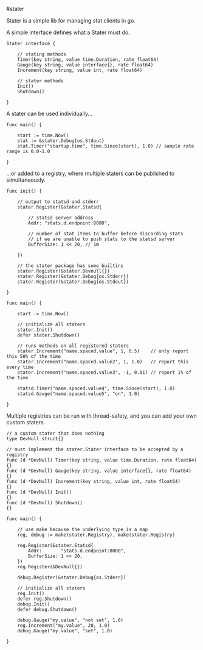 #stater

Stater is a simple lib for managing stat clients in go.

A simple interface defines what a Stater must do.

	Stater interface {

		// stating methods
		Timer(key string, value time.Duration, rate float64)
		Gauge(key string, value interface{}, rate float64)
		Increment(key string, value int, rate float64)

		// stater methods
		Init()
		Shutdown()

	}


A stater can be used individually...

	func main() {

		start := time.Now()
		stat := &stater.Debug{os.Stdout}
		stat.Timer("startup.time", time.Since(start), 1.0) // sample rate range is 0.0-1.0

	}


…or added to a registry, where multiple staters can be published to simultaneously.


	func init() {

		// output to statsd and stderr
		stater.Register(&stater.Statsd{

			// statsd server address
			Addr: "stats.d.endpoint:8080",

			// number of stat items to buffer before discarding stats
			// if we are unable to push stats to the statsd server
			BufferSize: 1 << 20, // 1m

		})

		// the stater package has some builtins
		stater.Register(&stater.Devnull{})
		stater.Register(&stater.Debug{os.Stderr})
		stater.Register(&stater.Debug{os.Stdout})

	}

	func main() {

		start := time.Now()

		// initialize all staters
		stater.Init()
		defer stater.Shutdown()

		// runs methods on all registered staters
		stater.Increment("name.spaced.value", 1, 0.5)    // only report this 50% of the time
		stater.Increment("name.spaced.value2", 1, 1.0)   // report this every time
		stater.Increment("name.spaced.value3", -1, 0.01) // report 1% of the time

		statsd.Timer("name.spaced.value4", time.Since(start), 1.0)
		statsd.Gauge("name.spaced.value5", "on", 1.0)

	}


Multiple registries can be run with thread-safety, and you can add your own custom staters.

	// a custom stater that does nothing
	type DevNull struct{}

	// must implement the stater.Stater interface to be accepted by a registry
	func (d *DevNull) Timer(key string, value time.Duration, rate float64) {}
	func (d *DevNull) Gauge(key string, value interface{}, rate float64)   {}
	func (d *DevNull) Increment(key string, value int, rate float64)       {}
	func (d *DevNull) Init()                                               {}
	func (d *DevNull) Shutdown()                                           {}

	func main() {

		// use make because the underlying type is a map
		reg, debug := make(stater.Registry), make(stater.Registry)

		reg.Register(&stater.Statsd{
			Addr:       "stats.d.endpoint:8080",
			BufferSize: 1 << 20,
		})
		reg.Register(&DevNull{})

		debug.Register(&stater.Debug{os.Stderr})

		// initialize all staters
		reg.Init()
		defer reg.Shutdown()
		debug.Init()
		defer debug.Shutdown()

		debug.Gauge("my.value", "not set", 1.0)
		reg.Increment("my.value", 20, 1.0)
		debug.Gauge("my.value", "set", 1.0)

	}
